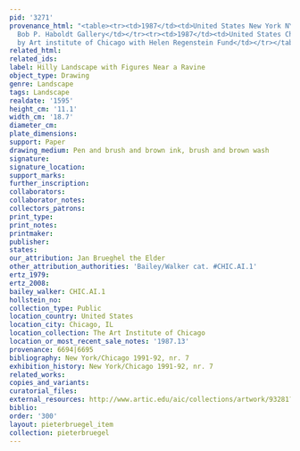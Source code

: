 ```yaml
---
pid: '3271'
provenance_html: "<table><tr><td>1987</td><td>United States New York NY</td><td>Sale
  Bob P. Haboldt Gallery</td></tr><tr><td>1987</td><td>United States Chicago IL</td><td>Bought
  by Art institute of Chicago with Helen Regenstein Fund</td></tr></table>"
related_html:
related_ids:
label: Hilly Landscape with Figures Near a Ravine
object_type: Drawing
genre: Landscape
tags: Landscape
realdate: '1595'
height_cm: '11.1'
width_cm: '18.7'
diameter_cm:
plate_dimensions:
support: Paper
drawing_medium: Pen and brush and brown ink, brush and brown wash
signature:
signature_location:
support_marks:
further_inscription:
collaborators:
collaborator_notes:
collectors_patrons:
print_type:
print_notes:
printmaker:
publisher:
states:
our_attribution: Jan Brueghel the Elder
other_attribution_authorities: 'Bailey/Walker cat. #CHIC.AI.1'
ertz_1979:
ertz_2008:
bailey_walker: CHIC.AI.1
hollstein_no:
collection_type: Public
location_country: United States
location_city: Chicago, IL
location_collection: The Art Institute of Chicago
location_or_most_recent_sale_notes: '1987.13'
provenance: 6694|6695
bibliography: New York/Chicago 1991-92, nr. 7
exhibition_history: New York/Chicago 1991-92, nr. 7
related_works:
copies_and_variants:
curatorial_files:
external_resources: http://www.artic.edu/aic/collections/artwork/93281?search_no=2&index=0
biblio:
order: '300'
layout: pieterbruegel_item
collection: pieterbruegel
---
```

